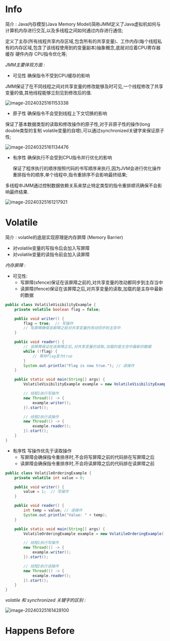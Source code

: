 # Info

简介 : Java内存模型(Java Memory Model)简称JMM定义了Java虚拟机如何与计算机内存进行交互,以及多线程之间如何通过内存进行通信;

定义了主存(所有线程共享内存区域,包含所有的共享变量)、工作内存(每个线程私有的内存区域,包含了该线程使用到的变量副本)抽象概念,底层对应着CPU寄存器 缓存 硬件内存 CPU指令优化等;

*JMM主要体现方面 :*

- 可见性  确保指令不受到CPU缓存的影响

JMM保证了在不同线程之间对共享变量的修改能够及时可见,一个线程修改了共享变量的值,其他线程能够立刻见到修改后的值. 

![image-20240325161153338](https://banne.oss-cn-shanghai.aliyuncs.com/Java/image-20240325161153338.png)  

- 原子性   确保指令不会受到线程上下文切换的影响

保证了基本数据类型的读取和修改操作的原子性,对于非原子性的操作(long double类型的复制 volatile变量的自增),可以通过synchronized关键字来保证原子性;

![image-20240325161134476](https://banne.oss-cn-shanghai.aliyuncs.com/Java/image-20240325161134476.png) 

- 有序性  确保执行不会受到CPU指令并行优化的影响

  保证了程序执行的顺序按照代码的书写顺序来执行,因为JVM会进行优化操作重排指令的顺序,单个线程中,指令重排序不会影响最终结果;

多线程中JMM通过控制数据依赖关系来禁止特定类型的指令重排顺讯确保不会影响最终结果.

![image-20240325161217921](https://banne.oss-cn-shanghai.aliyuncs.com/Java/image-20240325161217921.png) 

# Volatile

简介 : volatile的底层实现原理是内存屏障 (Memory Barrier)

- 对volatile变量的写指令后会加入写屏障
- 对volatile变量的读指令前会加入读屏障

*内存屏障 :*

- 可见性:
  - 写屏障(sfence)保证在该屏障之前的,对共享变量的改动都同步到主存当中
  - 读屏障(lfence)保证在该屏障之后,对共享变量的读取,加载的是主存中最新的数据

```java
public class VolatileVisibilityExample {
    private volatile boolean flag = false;

    public void writer() {
        flag = true;  // 写操作
        // 写屏障确保该屏障之前对共享变量的改动同步到主存中
    }

    public void reader() {
        // 读屏障保证在该屏障之后,对共享变量的读取,加载的是主存中最新的数据
        while (!flag) {
            // 等待flag变为true
        }
        System.out.println("Flag is now true."); // 读操作
    }

    public static void main(String[] args) {
        VolatileVisibilityExample example = new VolatileVisibilityExample();

        // 线程1执行写操作
        new Thread(() -> {
            example.writer();
        }).start();

        // 线程2执行读操作
        new Thread(() -> {
            example.reader();
        }).start();
    }
}
```

- 有序性  写操作优先于读取操作
  - 写屏障会确保指令重排序时,不会将写屏障之前的代码排在写屏障之后
  - 读屏障会确保指令重排序时,不会将读屏障之后的代码排在读屏障之前

```java
public class VolatileOrderingExample {
    private volatile int value = 0;

    public void writer() {
        value = 1;  // 写操作
    }

    public void reader() {
        int temp = value; // 读操作
        System.out.println("Value: " + temp);
    }

    public static void main(String[] args) {
        VolatileOrderingExample example = new VolatileOrderingExample();

        // 线程1执行写操作
        new Thread(() -> {
            example.writer();
        }).start();

        // 线程2执行读操作
        new Thread(() -> {
            example.reader();
        }).start();
    }
}
```

*volatile 和 synchronized 关键字的区别 :*

![image-20240325161428100](https://banne.oss-cn-shanghai.aliyuncs.com/Java/image-20240325161428100.png) 

# Happens Before